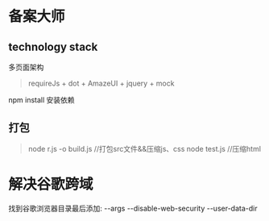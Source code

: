 # 备案大师
## technology stack
多页面架构

> requireJs + dot + AmazeUI + jquery + mock

npm install 安装依赖
## 打包
>node r.js -o build.js //打包src文件&&压缩js、css
>node test.js //压缩html

# 解决谷歌跨域
找到谷歌浏览器目录最后添加:
  --args   --disable-web-security   --user-data-dir
